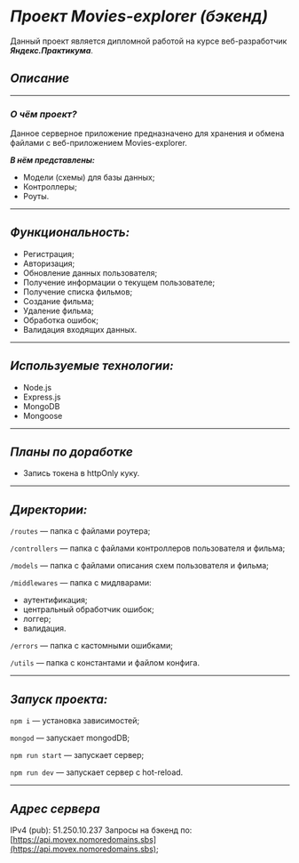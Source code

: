 # ***Проект Movies-explorer (бэкенд)***
Данный проект является дипломной работой на курсе веб-разработчик ***Яндекс.Практикума***.
## *Описание*
----
### ***О чём проект?***

Данное серверное приложение предназначено для хранения и обмена файлами с веб-приложением Movies-explorer.

***В нём представлены:***

* Модели (схемы) для базы данных;
* Контроллеры;
* Роуты.

---
## *Функциональность:*
* Регистрация;
* Авторизация;
* Обновление данных пользователя;
* Получение информации о текущем пользователе;
* Получение списка фильмов;
* Создание фильма;
* Удаление фильма;
* Обработка ошибок;
* Валидация входящих данных.
---
## *Используемые технологии:*

* Node.js
* Express.js
* MongoDB
* Mongoose
---
## *Планы по доработке*
* Запись токена в httpOnly куку.

---
## *Директории:*

`/routes` — папка с файлами роутера;

`/controllers` — папка с файлами контроллеров пользователя и фильма; 

`/models` — папка с файлами описания схем пользователя и фильма;

`/middlewares` — папка с мидлварами:
* аутентификация;
* центральный обработчик ошибок;
* логгер;
* валидация.

`/errors` — папка с кастомными ошибками;

`/utils` — папка с константами и файлом конфига.

---
## *Запуск проекта:*
`npm i` — установка зависимостей;

`mongod` — запускает mongodDB;

`npm run start` — запускает сервер;

`npm run dev` — запускает сервер с hot-reload.

---
## *Адрес сервера*

IPv4 (pub): 51.250.10.237
Запросы на бэкенд по: [https://api.movex.nomoredomains.sbs](https://api.movex.nomoredomains.sbs);
